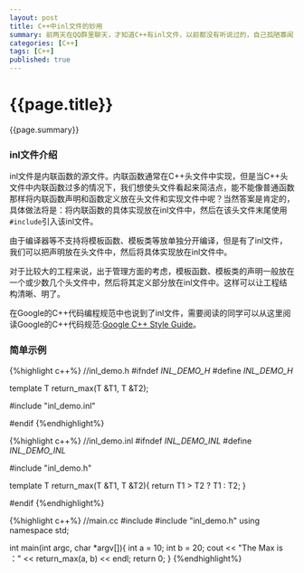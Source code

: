 ```yaml
---
layout: post
title: C++中inl文件的妙用 
summary: 前两天在QQ群里聊天，才知道C++有inl文件，以前都没有听说过的，自己孤陋寡闻了，就学习了下，发现inl这个东西还是很有用的。
categories: [C++]
tags: [C++]
published: true
---
```


# {{page.title}} #
{{page.summary}}

### inl文件介绍 ###
inl文件是内联函数的源文件。内联函数通常在C++头文件中实现，但是当C++头文件中内联函数过多的情况下，我们想使头文件看起来简洁点，能不能像普通函数那样将内联函数声明和函数定义放在头文件和实现文件中呢？当然答案是肯定的，具体做法将是：将内联函数的具体实现放在inl文件中，然后在该头文件末尾使用`#include`引入该inl文件。  

由于编译器等不支持将模板函数、模板类等放单独分开编译，但是有了inl文件，我们可以把声明放在头文件中，然后将具体实现放在inl文件中。  

对于比较大的工程来说，出于管理方面的考虑，模板函数、模板类的声明一般放在一个或少数几个头文件中，然后将其定义部分放在inl文件中。这样可以让工程结构清晰、明了。  

在Google的C++代码编程规范中也说到了inl文件，需要阅读的同学可以从这里阅读Google的C++代码规范:[Google C++ Style Guide](http://google-styleguide.googlecode.com/svn/trunk/cppguide.xml)。  

### 简单示例 ###
{%highlight c++%}
//inl_demo.h
#ifndef _INL_DEMO_H_
#define _INL_DEMO_H_

template<typename T>
T return_max(T &T1, T &T2);

#include "inl_demo.inl"

#endif
{%endhighlight%}  

{%highlight c++%}
//inl_demo.inl
#ifndef _INL_DEMO_INL_
#define _INL_DEMO_INL_

#include "inl_demo.h"

template<typename T>
T return_max(T &T1, T &T2){
	return T1 > T2 ? T1 : T2;
}

#endif
{%endhighlight%}  

{%highlight c++%}
//main.cc
#include <iostream>
#include "inl_demo.h"
using namespace std;

int main(int argc, char *argv[]){
	int a = 10;
	int b = 20;
	cout << "The Max is ：" << return_max(a, b) << endl;
	return 0;
}
{%endhighlight%} 


